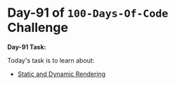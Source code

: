 
# Day-91 of `100-Days-Of-Code` Challenge

**Day-91 Task:**

Today's task is to learn about:

- [Static and Dynamic Rendering](https://nextjs.org/learn/dashboard-app/static-and-dynamic-rendering)

